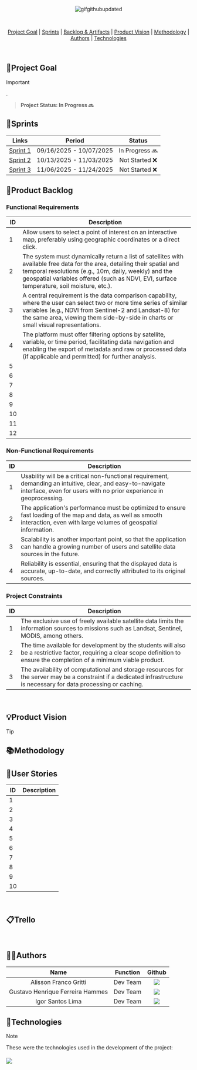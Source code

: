 <p align="center">
  <img src="https://github.com/user-attachments/assets/da2c22a6-1fee-4c20-8ffc-9aa337d1a9ea" alt="gifgithubupdated">
</p>

<br>

<p align="center">
  <a href="#goal">Project Goal</a> |
  <a href="#sprints">Sprints</a> |
  <a href="#backlogArtifacts">Backlog & Artifacts</a> |
  <a href="#vision">Product Vision</a> |
  <a href="#methodology">Methodology</a> |
  <a href="#authors">Authors</a> |
  <a href="#technologies">Technologies</a>
</p>

</br>

<span id="goal">

## 📌Project Goal
> [!IMPORTANT]
> .

> **Project Status: In Progress 🔜**

</span>

<span id="sprints">

## 📅Sprints

| Links | Period | Status |
|:-----:|:----------:|:---------:|
| [Sprint 1](https://github.com/octacodeteam/ABP3/tree/sprint-1) | 09/16/2025 - 10/07/2025 | In Progress 🔜|
| [Sprint 2](https://github.com/octacodeteam/ABP3/tree/sprint-2) | 10/13/2025 - 11/03/2025 | Not Started ❌|
| [Sprint 3](https://github.com/octacodeteam/ABP3/tree/sprint-3) | 11/06/2025 - 11/24/2025 | Not Started ❌|

</span>

<span id="backlogArtifacts">

## 🌲Product Backlog
<p align="center">

### Functional Requirements

| ID | Description |
|-----------|----------------------------------------------------------------------------|
| 1 | Allow users to select a point of interest on an interactive map, preferably using geographic coordinates or a direct click. |
| 2 | The system must dynamically return a list of satellites with available free data for the area, detailing their spatial and temporal resolutions (e.g., 10m, daily, weekly) and the geospatial variables offered (such as NDVI, EVI, surface temperature, soil moisture, etc.). |
| 3 | A central requirement is the data comparison capability, where the user can select two or more time series of similar variables (e.g., NDVI from Sentinel-2 and Landsat-8) for the same area, viewing them side-by-side in charts or small visual representations. |
| 4 | The platform must offer filtering options by satellite, variable, or time period, facilitating data navigation and enabling the export of metadata and raw or processed data (if applicable and permitted) for further analysis. |
| 5 | |
| 6 | |
| 7 | |
| 8 | |
| 9 | |
| 10 | |
| 11 | |
| 12 | |

### Non-Functional Requirements

| ID | Description |
|-----------|----------------------------------------------------------------------------|
| 1 | Usability will be a critical non-functional requirement, demanding an intuitive, clear, and easy-to-navigate interface, even for users with no prior experience in geoprocessing. |
| 2 | The application's performance must be optimized to ensure fast loading of the map and data, as well as smooth interaction, even with large volumes of geospatial information. |
| 3 | Scalability is another important point, so that the application can handle a growing number of users and satellite data sources in the future. |
| 4 | Reliability is essential, ensuring that the displayed data is accurate, up-to-date, and correctly attributed to its original sources. |

### Project Constraints

| ID | Description |
|-----------|----------------------------------------------------------------------------|
| 1 | The exclusive use of freely available satellite data limits the information sources to missions such as Landsat, Sentinel, MODIS, among others. |
| 2 | The time available for development by the students will also be a restrictive factor, requiring a clear scope definition to ensure the completion of a minimum viable product. |
| 3 | The availability of computational and storage resources for the server may be a constraint if a dedicated infrastructure is necessary for data processing or caching. |

</p>
</span>

<br>

<span id="vision">

## 💡Product Vision
> [!TIP]
> 
</span>

<span id="methodology">

## 📚Methodology

</span>

<span id="user-stories">

## 👥User Stories

| ID | Description |
|-----------|----------------------------------------------------------------------------|
| 1 | |
| 2 | |
| 3 | |
| 4 | |
| 5 | |
| 6 | |
| 7 | |
| 8 | |
| 9 | |
| 10 | |

</span>

<br>

## 📋Trello
<p align="center">
</p>
<br>

## 👨‍💻**Authors**

| Name | Function | Github |
| :--------------: | :-----------: | :----------------------------------------------------------: |
| Alisson Franco Gritti | Dev Team | <a href="https://github.com/alissonfatec"><img src="https://img.shields.io/badge/GitHub-100000?style=for-the-badge&logo=github&logoColor=white"></a> |
| Gustavo Henrique Ferreira Hammes | Dev Team | <a href="https://github.com/GustavoHammes"><img src="https://img.shields.io/badge/GitHub-100000?style=for-the-badge&logo=github&logoColor=white"></a> |
| Igor Santos Lima | Dev Team | <a href="https://github.com/IgorSantosL"><img src="https://img.shields.io/badge/GitHub-100000?style=for-the-badge&logo=github&logoColor=white"></a> |

<span id="technologies">

## 🔌**Technologies**
> [!NOTE]
> These were the technologies used in the development of the project:

<h4 align="left">
  <img src="https://skillicons.dev/icons?i=html,css,react,figma,vscode,js,ts,postgres,mysql,git,github&perline=14">
</h4>
<br>
</span>
